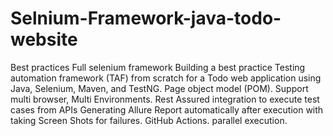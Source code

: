# Selnium-Framework-java-todo-website
Best practices Full selenium framework
Building a best practice Testing automation framework (TAF) from scratch for a Todo web application using Java, Selenium, Maven, and TestNG.
Page object model (POM).
Support multi browser, Multi Environments.
Rest Assured integration to execute test cases from APIs
Generating Allure Report automatically after execution with taking Screen Shots for failures.
GitHub Actions.
parallel execution.

